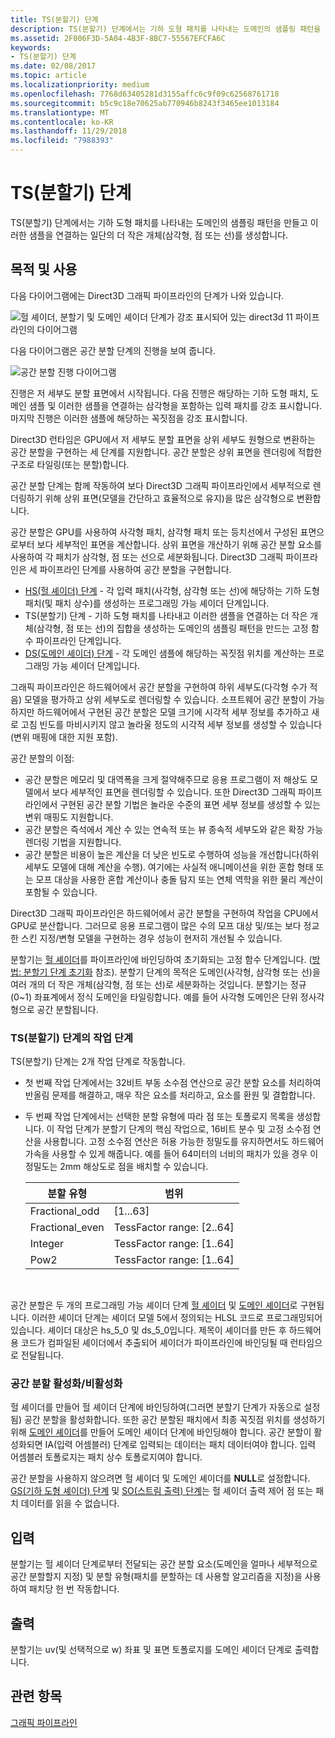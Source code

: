 ```yaml
---
title: TS(분할기) 단계
description: TS(분할기) 단계에서는 기하 도형 패치를 나타내는 도메인의 샘플링 패턴을 만들고 이러한 샘플을 연결하는 일단의 더 작은 개체(삼각형, 점 또는 선)를 생성합니다.
ms.assetid: 2F006F3D-5A04-4B3F-8BC7-55567EFCFA6C
keywords:
- TS(분할기) 단계
ms.date: 02/08/2017
ms.topic: article
ms.localizationpriority: medium
ms.openlocfilehash: 7768d63405281d3155affc6c9f09c62568761718
ms.sourcegitcommit: b5c9c18e70625ab770946b8243f3465ee1013184
ms.translationtype: MT
ms.contentlocale: ko-KR
ms.lasthandoff: 11/29/2018
ms.locfileid: "7988393"
---
```

# <a name="tessellator-ts-stage"></a>TS(분할기) 단계


TS(분할기) 단계에서는 기하 도형 패치를 나타내는 도메인의 샘플링 패턴을 만들고 이러한 샘플을 연결하는 일단의 더 작은 개체(삼각형, 점 또는 선)를 생성합니다.

## <a name="span-idpurposeandusesspanspan-idpurposeandusesspanspan-idpurposeandusesspanpurpose-and-uses"></a><span id="Purpose_and_uses"></span><span id="purpose_and_uses"></span><span id="PURPOSE_AND_USES"></span>목적 및 사용


다음 다이어그램에는 Direct3D 그래픽 파이프라인의 단계가 나와 있습니다.

![헐 셰이더, 분할기 및 도메인 셰이더 단계가 강조 표시되어 있는 direct3d 11 파이프라인의 다이어그램](images/d3d11-pipeline-stages-tessellation.png)

다음 다이어그램은 공간 분할 단계의 진행을 보여 줍니다.

![공간 분할 진행 다이어그램](images/tess-prog.png)

진행은 저 세부도 분할 표면에서 시작됩니다. 다음 진행은 해당하는 기하 도형 패치, 도메인 샘플 및 이러한 샘플을 연결하는 삼각형을 포함하는 입력 패치를 강조 표시합니다. 마지막 진행은 이러한 샘플에 해당하는 꼭짓점을 강조 표시합니다.

Direct3D 런타임은 GPU에서 저 세부도 분할 표면을 상위 세부도 원형으로 변환하는 공간 분할을 구현하는 세 단계를 지원합니다. 공간 분할은 상위 표면을 렌더링에 적합한 구조로 타일링(또는 분할)합니다.

공간 분할 단계는 함께 작동하여 보다 Direct3D 그래픽 파이프라인에서 세부적으로 렌더링하기 위해 상위 표면(모델을 간단하고 효율적으로 유지)을 많은 삼각형으로 변환합니다.

공간 분할은 GPU를 사용하여 사각형 패치, 삼각형 패치 또는 등치선에서 구성된 표면으로부터 보다 세부적인 표면을 계산합니다. 상위 표면을 개산하기 위해 공간 분할 요소를 사용하여 각 패치가 삼각형, 점 또는 선으로 세분화됩니다. Direct3D 그래픽 파이프라인은 세 파이프라인 단계를 사용하여 공간 분할을 구현합니다.

-   [HS(헐 셰이더) 단계](hull-shader-stage--hs-.md) - 각 입력 패치(사각형, 삼각형 또는 선)에 해당하는 기하 도형 패치(및 패치 상수)를 생성하는 프로그래밍 가능 셰이더 단계입니다.
-   TS(분할기) 단계 - 기하 도형 패치를 나타내고 이러한 샘플을 연결하는 더 작은 개체(삼각형, 점 또는 선)의 집합을 생성하는 도메인의 샘플링 패턴을 만드는 고정 함수 파이프라인 단계입니다.
-   [DS(도메인 셰이더) 단계](domain-shader-stage--ds-.md) - 각 도메인 샘플에 해당하는 꼭짓점 위치를 계산하는 프로그래밍 가능 셰이더 단계입니다.

그래픽 파이프라인은 하드웨어에서 공간 분할을 구현하여 하위 세부도(다각형 수가 적음) 모델을 평가하고 상위 세부도로 렌더링할 수 있습니다. 소프트웨어 공간 분할이 가능하지만 하드웨어에서 구현된 공간 분할은 모델 크기에 시각적 세부 정보를 추가하고 새로 고침 빈도를 마비시키지 않고 놀라울 정도의 시각적 세부 정보를 생성할 수 있습니다(변위 매핑에 대한 지원 포함).

공간 분할의 이점:

-   공간 분할은 메모리 및 대역폭을 크게 절약해주므로 응용 프로그램이 저 해상도 모델에서 보다 세부적인 표면을 렌더링할 수 있습니다. 또한 Direct3D 그래픽 파이프라인에서 구현된 공간 분할 기법은 놀라운 수준의 표면 세부 정보를 생성할 수 있는 변위 매핑도 지원합니다.
-   공간 분할은 즉석에서 계산 수 있는 연속적 또는 뷰 종속적 세부도와 같은 확장 가능 렌더링 기법을 지원합니다.
-   공간 분할은 비용이 높은 계산을 더 낮은 빈도로 수행하여 성능을 개선합니다(하위 세부도 모델에 대해 계산을 수행). 여기에는 사실적 애니메이션을 위한 혼합 형태 또는 모프 대상을 사용한 혼합 계산이나 충돌 탐지 또는 연체 역학을 위한 물리 계산이 포함될 수 있습니다.

Direct3D 그래픽 파이프라인은 하드웨어에서 공간 분할을 구현하여 작업을 CPU에서 GPU로 분산합니다. 그러므로 응용 프로그램이 많은 수의 모프 대상 및/또는 보다 정교한 스킨 지정/변형 모델을 구현하는 경우 성능이 현저히 개선될 수 있습니다.

분할기는 [헐 셰이더](hull-shader-stage--hs-.md)를 파이프라인에 바인딩하여 초기화되는 고정 함수 단계입니다. ([방법: 분할기 단계 초기화](https://msdn.microsoft.com/library/windows/desktop/ff476341) 참조). 분할기 단계의 목적은 도메인(사각형, 삼각형 또는 선)을 여러 개의 더 작은 개체(삼각형, 점 또는 선)로 세분화하는 것입니다. 분할기는 정규(0~1) 좌표계에서 정식 도메인을 타일링합니다. 예를 들어 사각형 도메인은 단위 정사각형으로 공간 분할됩니다.

### <a name="span-idphasesinthetessellatortsstagespanspan-idphasesinthetessellatortsstagespanspan-idphasesinthetessellatortsstagespanphases-in-the-tessellator-ts-stage"></a><span id="Phases_in_the_Tessellator__TS__stage"></span><span id="phases_in_the_tessellator__ts__stage"></span><span id="PHASES_IN_THE_TESSELLATOR__TS__STAGE"></span>TS(분할기) 단계의 작업 단계

TS(분할기) 단계는 2개 작업 단계로 작동합니다.

-   첫 번째 작업 단계에서는 32비트 부동 소수점 연산으로 공간 분할 요소를 처리하여 반올림 문제를 해결하고, 매우 작은 요소를 처리하고, 요소를 환원 및 결합합니다.
-   두 번째 작업 단계에서는 선택한 분할 유형에 따라 점 또는 토폴로지 목록을 생성합니다. 이 작업 단계가 분할기 단계의 핵심 작업으로, 16비트 분수 및 고정 소수점 연산을 사용합니다. 고정 소수점 연산은 허용 가능한 정밀도를 유지하면서도 하드웨어 가속을 사용할 수 있게 해줍니다. 예를 들어 64미터의 너비의 패치가 있을 경우 이 정밀도는 2mm 해상도로 점을 배치할 수 있습니다.

    | 분할 유형 | 범위                       |
    |----------------------|-----------------------------|
    | Fractional\_odd      | \[1...63\]                  |
    | Fractional\_even     | TessFactor range: \[2..64\] |
    | Integer              | TessFactor range: \[1..64\] |
    | Pow2                 | TessFactor range: \[1..64\] |

     

공간 분할은 두 개의 프로그래밍 가능 셰이더 단계 [헐 셰이더](hull-shader-stage--hs-.md) 및 [도메인 셰이더](domain-shader-stage--ds-.md)로 구현됩니다. 이러한 셰이더 단계는 셰이더 모델 5에서 정의되는 HLSL 코드로 프로그래밍되어 있습니다. 셰이더 대상은 hs\_5\_0 및 ds\_5\_0입니다. 제목이 셰이더를 만든 후 하드웨어용 코드가 컴파일된 셰이더에서 추출되어 셰이더가 파이프라인에 바인딩될 때 런타임으로 전달됩니다.

### <a name="span-idenablingdisablingtessellationspanspan-idenablingdisablingtessellationspanspan-idenablingdisablingtessellationspanenablingdisabling-tessellation"></a><span id="Enabling_disabling_tessellation"></span><span id="enabling_disabling_tessellation"></span><span id="ENABLING_DISABLING_TESSELLATION"></span>공간 분할 활성화/비활성화

헐 셰이더를 만들어 헐 셰이더 단계에 바인딩하여(그러면 분할기 단계가 자동으로 설정됨) 공간 분할을 활성화합니다. 또한 공간 분할된 패치에서 최종 꼭짓점 위치를 생성하기 위해 [도메인 셰이더](domain-shader-stage--ds-.md)를 만들어 도메인 셰이더 단계에 바인딩해야 합니다. 공간 분할이 활성화되면 IA(입력 어셈블러) 단계로 입력되는 데이터는 패치 데이터여야 합니다. 입력 어셈블러 토폴로지는 패치 상수 토폴로지여야 합니다.

공간 분할을 사용하지 않으려면 헐 셰이더 및 도메인 셰이더를 **NULL**로 설정합니다. [GS(기하 도형 셰이더) 단계](geometry-shader-stage--gs-.md) 및 [SO(스트림 출력) 단계](stream-output-stage--so-.md)는 헐 셰이더 출력 제어 점 또는 패치 데이터를 읽을 수 없습니다.

## <a name="span-idinputspanspan-idinputspanspan-idinputspaninput"></a><span id="Input"></span><span id="input"></span><span id="INPUT"></span>입력


분할기는 헐 셰이더 단계로부터 전달되는 공간 분할 요소(도메인을 얼마나 세부적으로 공간 분할할지 지정) 및 분할 유형(패치를 분할하는 데 사용할 알고리즘을 지정)을 사용하여 패치당 헌 번 작동합니다.

## <a name="span-idoutputspanspan-idoutputspanspan-idoutputspanoutput"></a><span id="Output"></span><span id="output"></span><span id="OUTPUT"></span>출력


분할기는 uv(및 선택적으로 w) 좌표 및 표면 토폴로지를 도메인 셰이더 단계로 출력합니다.

## <a name="span-idrelated-topicsspanrelated-topics"></a><span id="related-topics"></span>관련 항목


[그래픽 파이프라인](graphics-pipeline.md)

 

 




